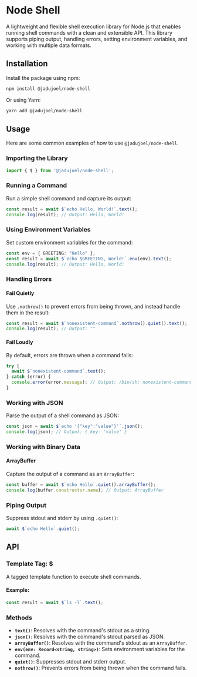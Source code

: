 # Node Shell

A lightweight and flexible shell execution library for Node.js that enables running shell commands with a clean and extensible API. This library supports piping output, handling errors, setting environment variables, and working with multiple data formats.

## Installation

Install the package using npm:

```bash
npm install @jadujoel/node-shell
```

Or using Yarn:

```bash
yarn add @jadujoel/node-shell
```

## Usage

Here are some common examples of how to use `@jadujoel/node-shell`.

### Importing the Library

```typescript
import { $ } from '@jadujoel/node-shell';
```

### Running a Command

Run a simple shell command and capture its output:

```typescript
const result = await $`echo Hello, World!`.text();
console.log(result); // Output: Hello, World!
```

### Using Environment Variables

Set custom environment variables for the command:

```typescript
const env = { GREETING: "Hello" };
const result = await $`echo $GREETING, World!`.env(env).text();
console.log(result); // Output: Hello, World!
```

### Handling Errors

#### Fail Quietly

Use `.nothrow()` to prevent errors from being thrown, and instead handle them in the result:

```typescript
const result = await $`nonexistent-command`.nothrow().quiet().text();
console.log(result); // Output: ""
```

#### Fail Loudly

By default, errors are thrown when a command fails:

```typescript
try {
  await $`nonexistent-command`.text();
} catch (error) {
  console.error(error.message); // Output: /bin/sh: nonexistent-command: command not found
}
```

### Working with JSON

Parse the output of a shell command as JSON:

```typescript
const json = await $`echo '{"key":"value"}'`.json();
console.log(json); // Output: { key: 'value' }
```

### Working with Binary Data

#### ArrayBuffer

Capture the output of a command as an `ArrayBuffer`:

```typescript
const buffer = await $`echo Hello`.quiet().arrayBuffer();
console.log(buffer.constructor.name); // Output: ArrayBuffer
```

### Piping Output

Suppress stdout and stderr by using `.quiet()`:

```typescript
await $`echo Hello`.quiet();
```

## API

### Template Tag: $

A tagged template function to execute shell commands.

#### Example:

```typescript
const result = await $`ls -l`.text();
```

### Methods

- **`text()`**: Resolves with the command's stdout as a string.
- **`json()`**: Resolves with the command's stdout parsed as JSON.
- **`arrayBuffer()`**: Resolves with the command's stdout as an `ArrayBuffer`.
- **`env(env: Record<string, string>)`**: Sets environment variables for the command.
- **`quiet()`**: Suppresses stdout and stderr output.
- **`nothrow()`**: Prevents errors from being thrown when the command fails.
